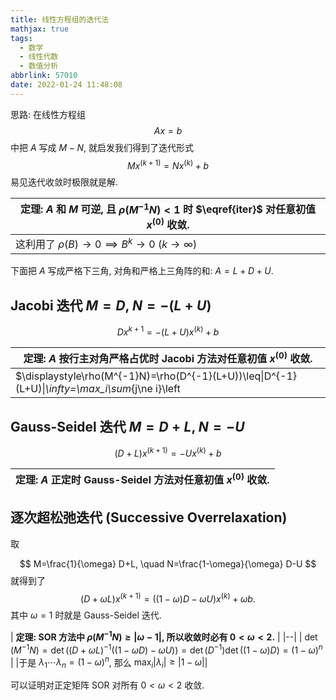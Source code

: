 ```yaml
---
title: 线性方程组的迭代法
mathjax: true
tags:
  - 数学
  - 线性代数
  - 数值分析
abbrlink: 57010
date: 2022-01-24 11:48:08
---
```

思路: 在线性方程组 $$Ax=b$$ 中把 $A$ 写成 $M-N$, 就启发我们得到了迭代形式 $$\begin{equation}\label{iter}Mx^{(k+1)}=Nx^{(k)}+b\end{equation}$$ 易见迭代收敛时极限就是解.

<!--more-->


| **定理: $A$ 和 $M$ 可逆, 且 $\rho(M^{-1}N)<1$ 时 $\eqref{iter}$ 对任意初值 $x^{(0)}$ 收敛.** |
|--|
| 这利用了 $\rho(B)\to0\implies B^k\to0\ (k\to\infty)$ |

下面把 $A$ 写成严格下三角, 对角和严格上三角阵的和: $A=L+D+U$.

## Jacobi 迭代 $M=D$, $N=-(L+U)$

$$
    Dx^{k+1}=-(L+U)x^{(k)}+b
$$

| **定理: $A$ 按行主对角严格占优时 Jacobi 方法对任意初值 $x^{(0)}$ 收敛.** |
|--| 
| $\displaystyle\rho(M^{-1}N)=\rho(D^{-1}(L+U))\leq\|D^{-1}(L+U)\|_\infty=\max_i\sum_{j\ne i}\left|\frac{a_{ij}}{a_{ii}}\right|<1$|

## Gauss-Seidel 迭代 $M=D+L$, $N=-U$

$$
(D+L)x^{(k+1)}=-Ux^{(k)}+b
$$

| **定理: $A$ 正定时 Gauss-Seidel 方法对任意初值 $x^{(0)}$ 收敛.** |
|--| 

## 逐次超松弛迭代 (Successive Overrelaxation)
取 

$$
M=\frac{1}{\omega} D+L, \quad N=\frac{1-\omega}{\omega} D-U
$$
就得到了
$$
(D+\omega L) x^{(k+1)}=\left((1-\omega) D-\omega U\right) x^{(k)}+\omega b.
$$
其中 $\omega=1$ 时就是 Gauss-Seidel 迭代.

| **定理: SOR 方法中 $\rho(M^{-1}N)\geq|\omega-1|$, 所以收敛时必有 $0<\omega<2$.** |
|--| 
| $\displaystyle\det(M^{-1}N)=\det\left((D+\omega L)^{-1}\left((1-\omega D)-\omega U\right)\right)=\det(D^{-1})\det\left((1-\omega)D\right)=(1-\omega)^n$ |
|于是 $\lambda_1\cdots\lambda_n=(1-\omega)^n$, 那么 $\max_i|\lambda_i|\geq |1-\omega|$|

可以证明对正定矩阵 SOR 对所有 $0<\omega<2$ 收敛.